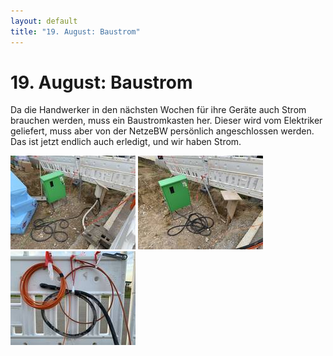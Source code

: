 ```yaml
---
layout: default
title: "19. August: Baustrom"
---
```


# 19. August: Baustrom

Da die Handwerker in den nächsten Wochen für ihre Geräte auch Strom brauchen werden, muss ein Baustromkasten her. Dieser wird vom Elektriker geliefert, muss aber von der NetzeBW persönlich angeschlossen werden. Das ist jetzt endlich auch erledigt, und wir haben Strom.

[![Der angeschlossene Baustromkasten](/assets/2019-08-19_IMG_2290-thumb.jpeg)](/assets/2019-08-19_IMG_2290.jpeg "Der angeschlossene Baustromkasten")
[![Am Nachmittag zuvor](/assets/2019-08-17_IMG_2264-thumb.jpeg)](/assets/2019-08-17_IMG_2264.jpeg "Am Nachmittag zuvor")
[![Die Kabelsammlung](/assets/2019-08-16_IMG_2207-thumb.jpeg)](/assets/2019-08-16_IMG_2207.jpeg "Die Kabelsammlung")

